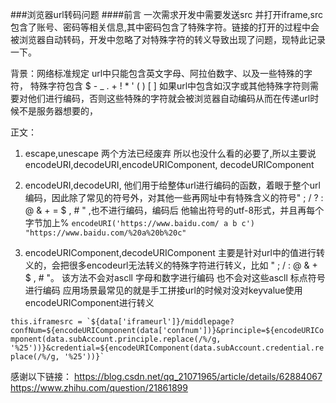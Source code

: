 ###浏览器url转码问题
####前言
一次需求开发中需要发送src 并打开iframe,src包含了账号、密码等相关信息,其中密码包含了特殊字符。链接的打开的过程中会被浏览器自动转码，开发中忽略了对特殊字符的转义导致出现了问题，现特此记录一下。

背景：网络标准规定 url中只能包含英文字母、阿拉伯数字、以及一些特殊的字符， 特殊字符包含 $ - _ . + ! * ' ( ) [ ]  如果url中包含如汉字或其他特殊字符则需要对他们进行编码，否则这些特殊的字符就会被浏览器自动编码从而在传递url时候不是服务器想要的，


正文：
1. escape,unescape 两个方法已经废弃 所以也没什么看的必要了,所以主要说encodeURI,decodeURI,encodeURIComponent, decodeURIComponent
2. encodeURI,decodeURI,  他们用于给整体url进行编码的函数，着眼于整个url编码，因此除了常见的符号外，对其他一些再网址中有特殊含义的符号" ; / ? : @ & + = $ , # " ,也不进行编码，编码后 他输出符号的utf-8形式，并且再每个字节加上% 
``encodeURI('https://www.baidu.com/ a b c')  
 "https://www.baidu.com/%20a%20b%20c"
``

3. encodeURIComponent,decodeURIComponent 主要是针对url中的值进行转义的，会把很多encodeurl无法转义的特殊字符进行转义，比如 " ; / : @ & + $ , # "。 该方法不会对ascll 字母和数字进行编码 也不会对这些ascll 标点符号进行编码 应用场景最常见的就是手工拼接url的时候对没对keyvalue使用 encodeURIComponent进行转义

`` this.iframesrc = `${data['iframeurl']}/middlepage?confNum=${encodeURIComponent(data['confnum'])}&principle=${encodeURIComponent(data.subAccount.principle.replace(/%/g, '%25'))}&credential=${encodeURIComponent(data.subAccount.credential.replace(/%/g, '%25'))}`
``

感谢以下链接：
https://blog.csdn.net/qq_21071965/article/details/62884067
https://www.zhihu.com/question/21861899

